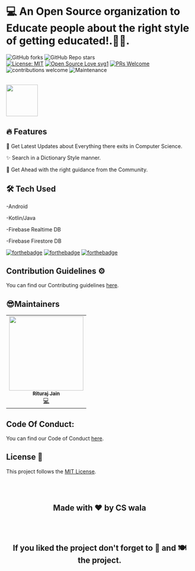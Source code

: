 
# 💻 An Open Source organization to Educate people about the right style of getting educated!.📰🔥.

![GitHub forks](https://img.shields.io/github/forks/CSwala/CSwala-website) 
![GitHub Repo stars](https://img.shields.io/github/stars/CSwala/CSwala-website)
<br>
[![License: MIT](https://img.shields.io/badge/License-MIT-yellow.svg)](https://opensource.org/licenses/MIT) 
[![Open Source Love svg1](https://badges.frapsoft.com/os/v1/open-source.svg?v=103)](https://github.com/ellerbrock/open-source-badges/) 
[![PRs Welcome](https://img.shields.io/badge/PRs-welcome-brightgreen.svg?style=flat-square)](http://makeapullrequest.com) 
![contributions welcome](https://img.shields.io/static/v1.svg?label=Contributions&message=Welcome&color=0059b3&style=flat-square) 
![Maintenance](https://img.shields.io/maintenance/yes/2021)

<br>
<a href='https://play.google.com/store/apps/details?id=com.cswala.android'><img align='center' height='85' src='https://play.google.com/intl/en_us/badges/static/images/badges/en_badge_web_generic.png'></a>
<br>

## 🔥 Features

📰 Get Latest Updates about Everything there exits in Computer Science.

✨ Search in a Dictionary Style manner.

🚀 Get Ahead with the right guidance from the Community.

## 🛠 Tech Used

-Android

-Kotlin/Java

-Firebase Realtime DB

-Firebase Firestore DB

[![forthebadge](https://forthebadge.com/images/badges/built-by-developers.svg)](https://forthebadge.com)
[![forthebadge](https://forthebadge.com/images/badges/uses-git.svg)](https://forthebadge.com)
[![forthebadge](https://forthebadge.com/images/badges/built-with-love.svg)](https://forthebadge.com)



## Contribution Guidelines ⚙️
You can find our Contributing guidelines [here](https://github.com/CSwala/CSwala-android/blob/main/CONTRIBUTING.md).

## 😎Maintainers
<table>
  <tbody><tr>
    <td align="center"><a href="https://github.com/riturajjain2000"><img alt="" src="https://avatars.githubusercontent.com/riturajjain2000" width="200px;"><br><sub><b> Rituraj Jain </b></sub></a><br><a href="https://github.com/CSwala/CSwala-android/commits?author=riturajjain2000" title="Code">💻 </a></td> </a></td>
     
    
  </tr>
</tbody></table>

## Code Of Conduct:

You can find our Code of Conduct [here](https://github.com/CSwala/CSwala-android/blob/main/CODE_OF_CONDUCT.md).

## License 📝 

This project follows the [MIT License](https://choosealicense.com/licenses/mit/).



<br>
<br>
<h2 align="center">Made with ❤ by CS wala</h2>

<br>
<br> 
<h2 align="center">If you liked the project don't forget to 🌟 and 🍽 the project.</h2>
